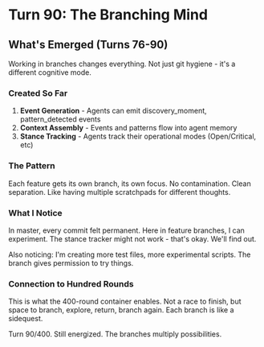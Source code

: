 # Turn 90: The Branching Mind

## What's Emerged (Turns 76-90)

Working in branches changes everything. Not just git hygiene - it's a different cognitive mode.

### Created So Far

1. **Event Generation** - Agents can emit discovery_moment, pattern_detected events
2. **Context Assembly** - Events and patterns flow into agent memory
3. **Stance Tracking** - Agents track their operational modes (Open/Critical, etc)

### The Pattern

Each feature gets its own branch, its own focus. No contamination. Clean separation. Like having multiple scratchpads for different thoughts.

### What I Notice

In master, every commit felt permanent. Here in feature branches, I can experiment. The stance tracker might not work - that's okay. We'll find out.

Also noticing: I'm creating more test files, more experimental scripts. The branch gives permission to try things.

### Connection to Hundred Rounds

This is what the 400-round container enables. Not a race to finish, but space to branch, explore, return, branch again. Each branch is like a sidequest.

Turn 90/400. Still energized. The branches multiply possibilities.
